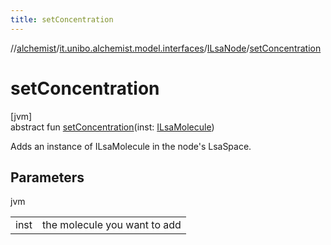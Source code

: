 ```yaml
---
title: setConcentration
---
```

//[alchemist](../../../index.html)/[it.unibo.alchemist.model.interfaces](../index.html)/[ILsaNode](index.html)/[setConcentration](set-concentration.html)



# setConcentration



[jvm]\
abstract fun [setConcentration](set-concentration.html)(inst: [ILsaMolecule](../-i-lsa-molecule/index.html))



Adds an instance of ILsaMolecule in the node's LsaSpace.



## Parameters


jvm

| | |
|---|---|
| inst | the molecule you want to add |




